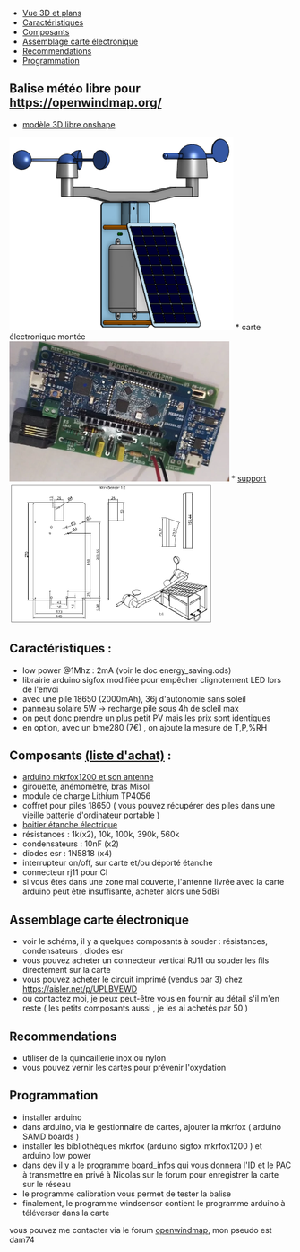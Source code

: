 - [Vue 3D et plans](#balise)
- [Caractéristiques](#caractéristiques)
- [Composants](#composants)
- [Assemblage carte électronique](#assemblage)
- [Recommendations](#recommendations)
- [Programmation](#programmation)

## Balise météo libre pour <a href="https://openwindmap.org/">https://openwindmap.org/</a>
* <a href="https://cad.onshape.com/documents/6b13ef821e263382372072eb/w/90bcda648e57637a9ae0e956/e/43a202e3448bb59f5c78bd82">modèle 3D libre onshape</a> 
<img src="img/ensemble.png"/> 
* carte électronique montée <img src="img/carte.webp" height="250px"/>
* <a href="https://github.com/dvarrel/WindSensorMKR1200/blob/main/img/support.pdf" target="_blank">support</a> <img src="img/support.png" height="250px"/>

## Caractéristiques :
* low power @1Mhz : 2mA (voir le doc energy_saving.ods)
* librairie arduino sigfox modifiée pour empêcher clignotement LED lors de l'envoi
* avec une pile 18650 (2000mAh), 36j d'autonomie sans soleil
* panneau solaire 5W -> recharge pile sous 4h de soleil max
* on peut donc prendre un plus petit PV mais les prix sont identiques
* en option, avec un bme280 (7€) , on ajoute la mesure de T,P,%RH

## Composants <a href="https://my.aliexpress.com/wishlist/shared.htm?groupId=800000004232261">(liste d'achat)</a> :
* <a href="https://store.arduino.cc/products/arduino-mkr-fox-1200">arduino mkrfox1200 et son antenne</a>
* girouette, anémomètre, bras Misol
* module de charge Lithium TP4056
* coffret pour piles 18650 ( vous pouvez récupérer des piles dans une vieille batterie d'ordinateur portable )
* <a href="https://elec44.fr/eur-ohm/107264-eur-ohm-boite-de-derivation-etanche-ip55-couvercle-avec-vis-14-de-tour-155x110x80-mm-ref-50036-3663752011051.html">boitier étanche électrique</a>
* résistances : 1k(x2), 10k, 100k, 390k, 560k
* condensateurs : 10nF (x2)
* diodes esr : 1N5818 (x4)
* interrupteur on/off, sur carte et/ou déporté étanche
* connecteur rj11 pour CI
* si vous êtes dans une zone mal couverte, l'antenne livrée avec la carte arduino peut être insuffisante, acheter alors une 5dBi

## Assemblage carte électronique
* voir le schéma, il y a quelques composants à souder : résistances, condensateurs , diodes esr
* vous pouvez acheter un connecteur vertical RJ11 ou souder les fils directement sur la carte
* vous pouvez acheter le circuit imprimé (vendus par 3) chez <a href="https://aisler.net/p/UPLBVEWD">https://aisler.net/p/UPLBVEWD</a>
* ou contactez moi, je peux peut-être vous en fournir au détail s'il m'en reste ( les petits composants aussi , je les ai achetés par 50 )

## Recommendations
* utiliser de la quincaillerie inox ou nylon
* vous pouvez vernir les cartes pour prévenir l'oxydation
 
## Programmation
* installer arduino
* dans arduino, via le gestionnaire de cartes, ajouter la mkrfox ( arduino SAMD boards )
* installer les bibliothèques mkrfox (arduino sigfox mkrfox1200 ) et arduino low power
* dans dev il y a le programme board_infos qui vous donnera l'ID et le PAC à transmettre en privé à Nicolas sur le forum pour enregistrer la carte sur le réseau
* le programme calibration vous permet de tester la balise
* finalement, le programme windsensor contient le programme arduino à téléverser dans la carte

vous pouvez me contacter via le forum <a href="https://www.openwindmap.org/">openwindmap</a>, mon pseudo est dam74
